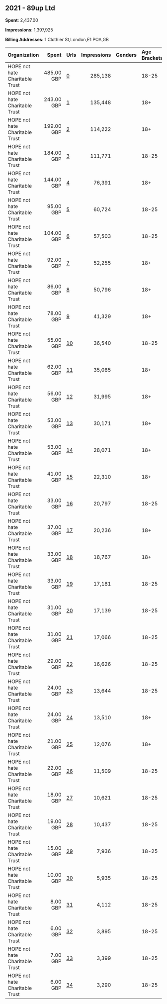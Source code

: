 ## 2021 - 89up Ltd 
**Spent**: 2,437.00

**Impressions**: 1,397,925

**Billing Addresses**: 1 Clothier St,London,E1 POA,GB

|Organization|Spent|Urls|Impressions|Genders|Age Brackets|Country Codes|
|:---|---:|:---|---:|:---|:---|:---|
|HOPE not hate Charitable Trust|485.00 GBP|[0](https://www.snap.com/political-ads/asset/97be0aef64c87d66ee452551822312e4676c596840976392c5a1dff6f67289a7?mediaType=mp4)|285,138||18-25|united kingdom|
|HOPE not hate Charitable Trust|243.00 GBP|[1](https://www.snap.com/political-ads/asset/65698620a406d1ae1e416f4484c7b62c4f01cfb5e4b1fd9f7f7fcde6324dffa6?mediaType=mp4)|135,448||18+|united kingdom|
|HOPE not hate Charitable Trust|199.00 GBP|[2](https://www.snap.com/political-ads/asset/e952413cf35f2abadcb1a55bf273ac70d7143a90360fc910c9c545d89b685c09?mediaType=mp4)|114,222||18+|united kingdom|
|HOPE not hate Charitable Trust|184.00 GBP|[3](https://www.snap.com/political-ads/asset/141fdc8099fa4a899993ca812aa9f4511752c702811d7356786c61804795fd16?mediaType=mp4)|111,771||18-25|united kingdom|
|HOPE not hate Charitable Trust|144.00 GBP|[4](https://www.snap.com/political-ads/asset/e1ecb42f82521e775b5250787aa96dee79bd08a4199cbac55841f3e8e9862d23?mediaType=mp4)|76,391||18+|united kingdom|
|HOPE not hate Charitable Trust|95.00 GBP|[5](https://www.snap.com/political-ads/asset/af9475c6b438777ea86bcc11a4d01ffa78a29a5de3e1bc0fd26c656feb48bcbb?mediaType=mp4)|60,724||18-25|united kingdom|
|HOPE not hate Charitable Trust|104.00 GBP|[6](https://www.snap.com/political-ads/asset/e1ecb42f82521e775b5250787aa96dee79bd08a4199cbac55841f3e8e9862d23?mediaType=mp4)|57,503||18-25|united kingdom|
|HOPE not hate Charitable Trust|92.00 GBP|[7](https://www.snap.com/political-ads/asset/e1ecb42f82521e775b5250787aa96dee79bd08a4199cbac55841f3e8e9862d23?mediaType=mp4)|52,255||18+|united kingdom|
|HOPE not hate Charitable Trust|86.00 GBP|[8](https://www.snap.com/political-ads/asset/05ce39fdf94a3a923fe603ada42e8e6212de43307a0b31f20bb615d3a6a9f637?mediaType=mp4)|50,796||18+|united kingdom|
|HOPE not hate Charitable Trust|78.00 GBP|[9](https://www.snap.com/political-ads/asset/e1ecb42f82521e775b5250787aa96dee79bd08a4199cbac55841f3e8e9862d23?mediaType=mp4)|41,329||18+|united kingdom|
|HOPE not hate Charitable Trust|55.00 GBP|[10](https://www.snap.com/political-ads/asset/6f01c8512a897549543b225c8d26e383bae86bed3708cf9f7a0fa92c106e8463?mediaType=mp4)|36,540||18-25|united kingdom|
|HOPE not hate Charitable Trust|62.00 GBP|[11](https://www.snap.com/political-ads/asset/261625788014cc4d20c353e27fab4c4768f8962b0b09989b8626f088ff91660e?mediaType=mp4)|35,085||18+|united kingdom|
|HOPE not hate Charitable Trust|56.00 GBP|[12](https://www.snap.com/political-ads/asset/e1ecb42f82521e775b5250787aa96dee79bd08a4199cbac55841f3e8e9862d23?mediaType=mp4)|31,995||18+|united kingdom|
|HOPE not hate Charitable Trust|53.00 GBP|[13](https://www.snap.com/political-ads/asset/7615f54f6f5e6c4a69d976a5e0b7b1777a9de8f6d1d28faa96dc0d524f9d68fb?mediaType=mp4)|30,171||18+|united kingdom|
|HOPE not hate Charitable Trust|53.00 GBP|[14](https://www.snap.com/political-ads/asset/e1ecb42f82521e775b5250787aa96dee79bd08a4199cbac55841f3e8e9862d23?mediaType=mp4)|28,071||18+|united kingdom|
|HOPE not hate Charitable Trust|41.00 GBP|[15](https://www.snap.com/political-ads/asset/7e81c5c3541204b53320df3e11e1ae2a618270fe263cc2823065e792f2c34690?mediaType=mp4)|22,310||18+|united kingdom|
|HOPE not hate Charitable Trust|33.00 GBP|[16](https://www.snap.com/political-ads/asset/ee82088fd3da0dd333f16db844bfd72f989bd64bffc1516998ab3bece2999d66?mediaType=mp4)|20,797||18-25|united kingdom|
|HOPE not hate Charitable Trust|37.00 GBP|[17](https://www.snap.com/political-ads/asset/e1ecb42f82521e775b5250787aa96dee79bd08a4199cbac55841f3e8e9862d23?mediaType=mp4)|20,236||18+|united kingdom|
|HOPE not hate Charitable Trust|33.00 GBP|[18](https://www.snap.com/political-ads/asset/57afc0606cd437fbd75b816ff9f97159cfdc957ba576479a5d341d460508c97f?mediaType=mp4)|18,767||18+|united kingdom|
|HOPE not hate Charitable Trust|33.00 GBP|[19](https://www.snap.com/political-ads/asset/e1ecb42f82521e775b5250787aa96dee79bd08a4199cbac55841f3e8e9862d23?mediaType=mp4)|17,181||18-25|united kingdom|
|HOPE not hate Charitable Trust|31.00 GBP|[20](https://www.snap.com/political-ads/asset/e1ecb42f82521e775b5250787aa96dee79bd08a4199cbac55841f3e8e9862d23?mediaType=mp4)|17,139||18-25|united kingdom|
|HOPE not hate Charitable Trust|31.00 GBP|[21](https://www.snap.com/political-ads/asset/90148a7760ddaea44b6e11ec27e69bb9ff3c11ace5118e42d29da5e8fc7df167?mediaType=mp4)|17,066||18-25|united kingdom|
|HOPE not hate Charitable Trust|29.00 GBP|[22](https://www.snap.com/political-ads/asset/e1ecb42f82521e775b5250787aa96dee79bd08a4199cbac55841f3e8e9862d23?mediaType=mp4)|16,626||18-25|united kingdom|
|HOPE not hate Charitable Trust|24.00 GBP|[23](https://www.snap.com/political-ads/asset/fee48ee66783313d19635e000ae064e3b16154b6df9fce7563b86122e486aeab?mediaType=mp4)|13,644||18-25|united kingdom|
|HOPE not hate Charitable Trust|24.00 GBP|[24](https://www.snap.com/political-ads/asset/e1ecb42f82521e775b5250787aa96dee79bd08a4199cbac55841f3e8e9862d23?mediaType=mp4)|13,510||18+|united kingdom|
|HOPE not hate Charitable Trust|21.00 GBP|[25](https://www.snap.com/political-ads/asset/e1ecb42f82521e775b5250787aa96dee79bd08a4199cbac55841f3e8e9862d23?mediaType=mp4)|12,076||18+|united kingdom|
|HOPE not hate Charitable Trust|22.00 GBP|[26](https://www.snap.com/political-ads/asset/e1ecb42f82521e775b5250787aa96dee79bd08a4199cbac55841f3e8e9862d23?mediaType=mp4)|11,509||18-25|united kingdom|
|HOPE not hate Charitable Trust|18.00 GBP|[27](https://www.snap.com/political-ads/asset/e912f90405f6407e413e7207c8c4961c0ee7d4b5d19275a93510b853dac2897e?mediaType=mp4)|10,621||18-25|united kingdom|
|HOPE not hate Charitable Trust|19.00 GBP|[28](https://www.snap.com/political-ads/asset/e1ecb42f82521e775b5250787aa96dee79bd08a4199cbac55841f3e8e9862d23?mediaType=mp4)|10,437||18-25|united kingdom|
|HOPE not hate Charitable Trust|15.00 GBP|[29](https://www.snap.com/political-ads/asset/e1ecb42f82521e775b5250787aa96dee79bd08a4199cbac55841f3e8e9862d23?mediaType=mp4)|7,936||18-25|united kingdom|
|HOPE not hate Charitable Trust|10.00 GBP|[30](https://www.snap.com/political-ads/asset/e1ecb42f82521e775b5250787aa96dee79bd08a4199cbac55841f3e8e9862d23?mediaType=mp4)|5,935||18-25|united kingdom|
|HOPE not hate Charitable Trust|8.00 GBP|[31](https://www.snap.com/political-ads/asset/e1ecb42f82521e775b5250787aa96dee79bd08a4199cbac55841f3e8e9862d23?mediaType=mp4)|4,112||18-25|united kingdom|
|HOPE not hate Charitable Trust|6.00 GBP|[32](https://www.snap.com/political-ads/asset/e1ecb42f82521e775b5250787aa96dee79bd08a4199cbac55841f3e8e9862d23?mediaType=mp4)|3,895||18-25|united kingdom|
|HOPE not hate Charitable Trust|7.00 GBP|[33](https://www.snap.com/political-ads/asset/e1ecb42f82521e775b5250787aa96dee79bd08a4199cbac55841f3e8e9862d23?mediaType=mp4)|3,399||18-25|united kingdom|
|HOPE not hate Charitable Trust|6.00 GBP|[34](https://www.snap.com/political-ads/asset/e1ecb42f82521e775b5250787aa96dee79bd08a4199cbac55841f3e8e9862d23?mediaType=mp4)|3,290||18-25|united kingdom|
